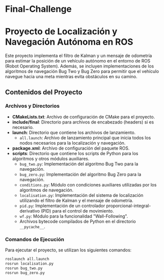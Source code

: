 # Final-Challenge

# Proyecto de Localización y Navegación Autónoma en ROS

Este proyecto implementa el filtro de Kalman y un mensaje de odometría para estimar la posición de un vehículo autónomo en el entorno de ROS (Robot Operating System). Además, se incluyen implementaciones de los algoritmos de navegación Bug Two y Bug Zero para permitir que el vehículo navegue hacia una meta mientras evita obstáculos en su camino.

## Contenidos del Proyecto

### Archivos y Directorios

- **CMakeLists.txt**: Archivo de configuración de CMake para el proyecto.
- **include/final**: Directorio para archivos de encabezado (headers) si es necesario.
- **launch**: Directorio que contiene los archivos de lanzamiento.
  - `all.launch`: Archivo de lanzamiento principal que inicia todos los nodos necesarios para la localización y navegación.
- **package.xml**: Archivo de configuración del paquete ROS.
- **scripts**: Directorio que contiene los scripts de Python para los algoritmos y otros módulos auxiliares.
  - `bug_two.py`: Implementación del algoritmo Bug Two para la navegación.
  - `bug_zero.py`: Implementación del algoritmo Bug Zero para la navegación.
  - `conditions.py`: Módulo con condiciones auxiliares utilizadas por los algoritmos de navegación.
  - `localisation.py`: Implementación del sistema de localización utilizando el filtro de Kalman y el mensaje de odometría.
  - `pid.py`: Implementación de un controlador proporcional-integral-derivativo (PID) para el control de movimiento.
  - `wf.py`: Módulo para la funcionalidad "Wall-Following".
  - Archivos bytecode compilados de Python en el directorio `__pycache__`.

### Comandos de Ejecución

Para ejecutar el proyecto, se utilizan los siguientes comandos:

```bash
roslaunch all.launch
rosrun localisation.py
rosrun bug_two.py 
rosrun bug_zero.py
